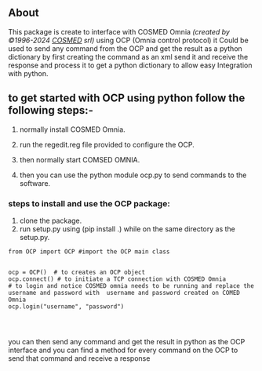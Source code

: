 ## About
This package is create to interface with COSMED Omnia *(created by ©1996-2024 [COSMED](https://www.cosmed.com/en/) srl)* using OCP (Omnia control protocol) it Could be used to send any command from the OCP and get the result as a python dictionary by first creating the command as an xml send it and receive the response and process it to get a python dictionary to allow easy Integration with python.


## to get started with OCP using python follow the following steps:-

1. normally install COSMED Omnia.

2. run the regedit.reg file provided to configure the OCP.

3. then normally start COMSED OMNIA.

4. then you can use the python module ocp.py to send commands to the software.

  
  
### steps to install and use the OCP package:
1. clone the package.
2. run setup.py using (pip install .) while on the same directory as the setup.py.




```
from OCP import OCP #import the OCP main class


ocp = OCP()  # to creates an OCP object
ocp.connect() # to initiate a TCP connection with COSMED Omnia
# to login and notice COSMED omnia needs to be running and replace the username and password with  username and password created on COMED Omnia 
ocp.login("username", "password")




```


you can then send any command and get the result in python as the OCP interface and you can find a
method for every command on the OCP to send that command and receive a response











